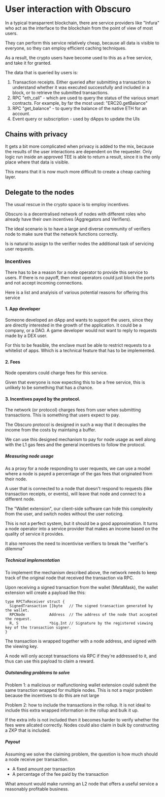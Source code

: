 # User interaction with Obscuro 

In a typical transparrent blockchain, there are service providers like "Infura" who act as the interface to the blockchain from the point of view of most users.

They can perform this service relatively cheap, because all data is visible to everyone, so they can employ efficient caching techniques. 

As a result, the crypto users have become used to this as a free service, and take it for granted.

The data that is queried by users is:

1. Transaction receipts. Either queried after submitting a transaction to understand whether it was executed successfully and included in a block, 
   or to retrieve the submitted transactions.
2. RPC "eth_call" - which are used to query the status of the various smart contracts. For example, by far the most used: "ERC20.getBalance"   
3. RPC "get_balance" - to query the balance of the native ETH for an account.
4. Event query or subscription - used by dApps to update the UIs 


## Chains with privacy

It gets a bit more complicated when privacy is added to the mix, because the results of the user interactions are dependent on the requester.
Only logic run inside an approved TEE is able to return a result, since it is the only place where that data is visible.

This means that it is now much more difficult to create a cheap caching layer.


## Delegate to the nodes

The usual rescue in the crypto space is to employ incentives.

Obscuro is a decentralised network of nodes with different roles who already have their own incentives (Aggregators and Verifiers).

The ideal scenario is to have a large and diverse community of verifiers node to make sure that the network functions correctly.

Is is natural to assign to the verifier nodes the additional task of servicing user requests.

### Incentives

There has to be a reason for a node operator to provide this service to users. If there is no payoff, then most operators could just block the ports
and not accept incoming connections.

Here is a list and analyisis of various potential reasons for offering this service

#### 1. App developer

Someone developed an dApp and wants to support the users, since they are directly interested in the growth of the application. It could be a company, or a DAO.
A game developer would not want to reply to requests made by a DEX user.

For this to be feasible, the enclave must be able to restrict requests to a whitelist of apps. Which is a technical feature that has to be implemented. 


#### 2. Fees

Node operators could charge fees for this service.

Given that everyone is now expecting this to be a free service, this is unlikely to be something that has a chance.


#### 3. Incentives payed by the protocol.

The network (or protocol) charges fees from user when submitting transactions. This is something that users expect to pay.

The Obscuro protocol is designed in such a way that it decouples the income from the costs by maintaing a buffer.

We can use this designed mechanism to pay for node usage as well along with the L1 gas fees and the general incentives to follow the protocol.


##### Measuring node usage

As a proxy for a node responding to user requests, we can use a model where a node is payed a percentage of the gas fees that originated from their node. 

A user that is connected to a node that doesn't respond to requests (like transaction receipts, or events), will leave that node and connect to a different node.

The "Wallet extension", our client-side software can hide this complexity from the user, and switch nodes without the user noticing.

This is not a perfect system, but it should be a good approximation. It turns a node operator into a service provider that makes an income based on the quality of service it provides. 

It also removes the need to incentivise verifiers to break the "verifier's dilemma"


##### Technical implementation

To implement the mechanism described above, the network needs to keep track of the original node that received the transaction via RPC.

Upon receiving a signed transaction from the wallet (MetaMask), the wallet extension will create a payload like this:

```
type RPCTxReceiver struct {
  SignedTransaction []byte   // The signed transaction generated by the wallet.
  RPCNode           Address  // The address of the node that accepted the request.
  R, S              *big.Int // Signature by the registered viewing key of the transaction signer.
}
```

The transaction is wrapped together with a node address, and signed with the viewing key. 

A node will only accept transactions via RPC if they're addressed to it, and thus can use this payload to claim a reward. 


##### Outstanding problems to solve

Problem 1: a malicious or malfunctioning wallet extension could submit the same transction wrapped for multiple nodes.
This is not a major problem because the incentives to do this are not large

Problem 2: how to include the transactions in the rollup. 
It is not ideal to include this extra wrapped information in the rollup and bulk it up. 

If the extra info is not included then it becomes harder to verify whether the fees were allcated correctly.
Nodes could also claim in bulk by constructing a ZKP that is included.


##### Payout

Assuming we solve the claiming problem, the question is how much should a node receive per transaction.

- A fixed amount per transaction
- A percentage of the fee paid by the transaction 

What amount would make running an L2 node that offers a useful service a reasonably profitable business.

